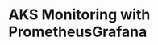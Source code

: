 # AKS Monitoring with PrometheusGrafana                                                                                                                                                                                                                                                                                                                                                                                                                     
